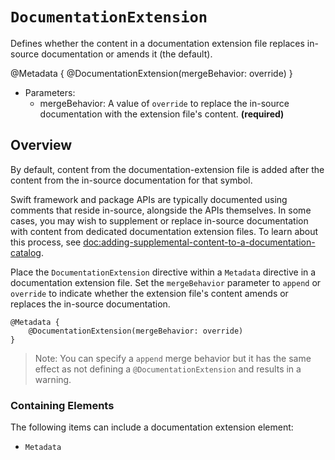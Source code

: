# ``DocumentationExtension``

Defines whether the content in a documentation extension file replaces in-source documentation or amends it (the default).

@Metadata {
    @DocumentationExtension(mergeBehavior: override)
}

- Parameters:
    - mergeBehavior: A value of `override` to replace the in-source documentation with the extension file's content. **(required)**

## Overview

By default, content from the documentation-extension file is added after the content from the in-source documentation for that symbol.

Swift framework and package APIs are typically documented using comments that reside in-source, alongside the APIs themselves. In some cases, you may wish to supplement or replace in-source documentation with content from dedicated documentation extension files. To learn about this process, see <doc:adding-supplemental-content-to-a-documentation-catalog>.

Place the `DocumentationExtension` directive within a `Metadata` directive in a documentation extension file. Set the `mergeBehavior` parameter to `append` or `override` to indicate whether the extension file's content amends or replaces the in-source documentation.

```
@Metadata {
    @DocumentationExtension(mergeBehavior: override)
}
```

> Note:
> You can specify a `append` merge behavior but it has the same effect as not defining a `@DocumentationExtension` and results in a warning.

### Containing Elements

The following items can include a documentation extension element:

- ``Metadata``

<!-- Copyright (c) 2021-2024 Apple Inc and the Swift Project authors. All Rights Reserved. -->
